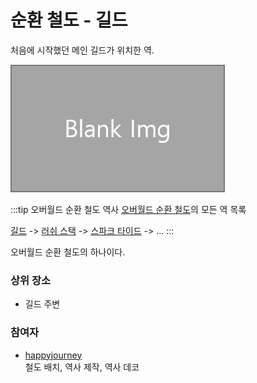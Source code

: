 # 순환 철도 - 길드

처음에 시작했던 메인 길드가 위치한 역.

![asdf](../../asset/blank_img.jpg)

<!-- tag_target_open:frame:overworld_circular_rail -->
:::tip 오버월드 순환 철도 역사
[오버월드 순환 철도](overworld_circular_railway.md)의 모든 역 목록

[길드](ocr_the_guild.md) -> [러쉬 스택](ocr_lush_stack.md) -> [스파크 타이드](ocr_spark_tide.md) -> ...
:::
<!-- tag_close -->

오버월드 순환 철도의 하나이다.


### 상위 장소
<!-- tag_source_open:link_list:child_spot -->
- 길드 주변
<!-- tag_close -->

<!-- ### 하위 장소 목록 -->
<!-- tag_target_open:reverse_link_list:child_spot -->
<!-- tag_arg:preset:spots_inside -->
<!-- tag_close -->


<!-- 보유 시설 목록 -->
<!-- tag_target_open:reverse_link_list:building_spot -->
<!-- tag_arg:preset:systems_inside -->
<!-- tag_close -->


### 참여자
<!-- tag_source_open:link_list:member_contribute -->
- [happyjourney](../members/happyjourney.md)  
철도 배치, 역사 제작, 역사 데코
<!-- tag_close-->